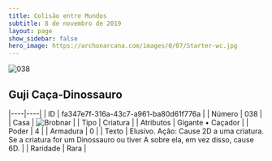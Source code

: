 ```yaml
---
title: Colisão entre Mundos
subtitle: 8 de novembro de 2019
layout: page
show_sidebar: false
hero_image: https://archonarcana.com/images/0/07/Starter-wc.jpg
---
```


![038](https://cdn.keyforgegame.com/media/card_front/pt/452_038_8QGX45F6FX3_pt.png)

## Guji Caça-Dinossauro

|----|----|
| ID | fa347e7f-316a-43c7-a961-ba80d61f776a |
| Número | 038 |
| Casa | ![Brobnar](https://archonarcana.com/images/thumb/e/e0/Brobnar.png/22px-Brobnar.png "Brobnar") |
| Tipo | Criatura |
| Atributos | Gigante • Caçador |
| Poder | 4 |
| Armadura | 0 |
| Texto | Elusivo.  Ação: Cause 2D a uma criatura. Se a criatura for um Dinossauro ou tiver A sobre ela, em vez disso, cause 6D. |
| Raridade | Rara |
